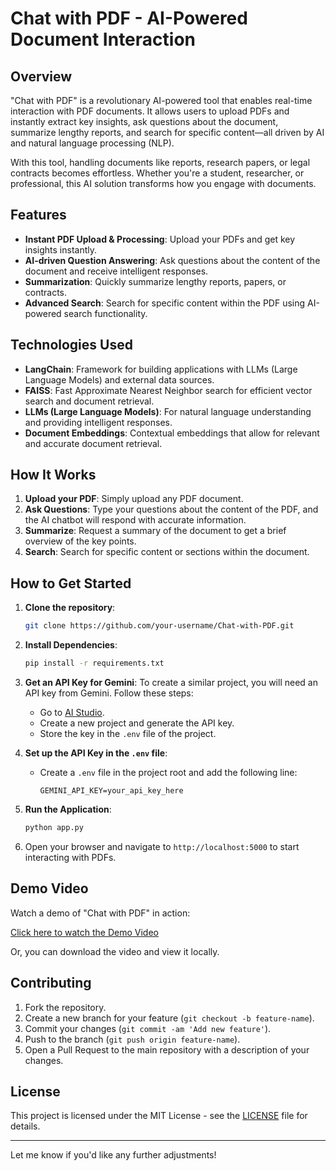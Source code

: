 

# Chat with PDF - AI-Powered Document Interaction

## Overview

"Chat with PDF" is a revolutionary AI-powered tool that enables real-time interaction with PDF documents. It allows users to upload PDFs and instantly extract key insights, ask questions about the document, summarize lengthy reports, and search for specific content—all driven by AI and natural language processing (NLP).

With this tool, handling documents like reports, research papers, or legal contracts becomes effortless. Whether you're a student, researcher, or professional, this AI solution transforms how you engage with documents.

## Features

- **Instant PDF Upload & Processing**: Upload your PDFs and get key insights instantly.
- **AI-driven Question Answering**: Ask questions about the content of the document and receive intelligent responses.
- **Summarization**: Quickly summarize lengthy reports, papers, or contracts.
- **Advanced Search**: Search for specific content within the PDF using AI-powered search functionality.

## Technologies Used

- **LangChain**: Framework for building applications with LLMs (Large Language Models) and external data sources.
- **FAISS**: Fast Approximate Nearest Neighbor search for efficient vector search and document retrieval.
- **LLMs (Large Language Models)**: For natural language understanding and providing intelligent responses.
- **Document Embeddings**: Contextual embeddings that allow for relevant and accurate document retrieval.

## How It Works

1. **Upload your PDF**: Simply upload any PDF document.
2. **Ask Questions**: Type your questions about the content of the PDF, and the AI chatbot will respond with accurate information.
3. **Summarize**: Request a summary of the document to get a brief overview of the key points.
4. **Search**: Search for specific content or sections within the document.

## How to Get Started

1. **Clone the repository**:
   ```bash
   git clone https://github.com/your-username/Chat-with-PDF.git
   ```

2. **Install Dependencies**:
   ```bash
   pip install -r requirements.txt
   ```

3. **Get an API Key for Gemini**:
   To create a similar project, you will need an API key from Gemini. Follow these steps:
   - Go to [AI Studio](https://aistudio.google.com/app/apikey).
   - Create a new project and generate the API key.
   - Store the key in the `.env` file of the project.

4. **Set up the API Key in the `.env` file**:
   - Create a `.env` file in the project root and add the following line:
     ```
     GEMINI_API_KEY=your_api_key_here
     ```

5. **Run the Application**:
   ```bash
   python app.py
   ```

6. Open your browser and navigate to `http://localhost:5000` to start interacting with PDFs.


## Demo Video

Watch a demo of "Chat with PDF" in action:

[Click here to watch the Demo Video](https://github.com/prathameshatkare/chat_with_pdf/blob/main/assests/chat_with_pdf.mp4)

Or, you can download the video and view it locally.


## Contributing

1. Fork the repository.
2. Create a new branch for your feature (`git checkout -b feature-name`).
3. Commit your changes (`git commit -am 'Add new feature'`).
4. Push to the branch (`git push origin feature-name`).
5. Open a Pull Request to the main repository with a description of your changes.

## License

This project is licensed under the MIT License - see the [LICENSE](LICENSE) file for details.

---

Let me know if you'd like any further adjustments!
